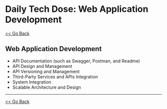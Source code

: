 # Daily Tech Dose: Web Application Development

[<< Go Back](../../README.md)

## Web Application Development

- API Documentation (such as Swagger, Postman, and Readme)
- API Design and Management
- API Versioning and Management
- Third-Party Services and APIs Integration
- System Integration
- Scalable Architecture and Design

---
[<< Go Back](../../README.md)
